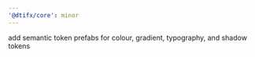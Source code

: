```yaml
---
'@dtifx/core': minor
---
```


add semantic token prefabs for colour, gradient, typography, and shadow tokens
